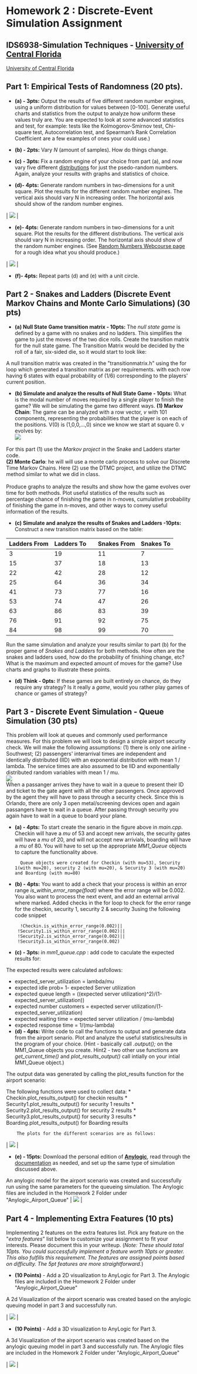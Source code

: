 # Homework 2 :  Discrete-Event Simulation Assignment

## IDS6938-Simulation Techniques - [University of Central Florida](http://www.ist.ucf.edu/grad/)

[University of Central Florida](http://www.ist.ucf.edu/grad/)


## Part 1: Empirical Tests of Randomness (20 pts).

* **(a) - 3pts:** Output the results of five different random number engines, using a uniform distribution for values between [0-100]. Generate useful charts and statistics from the output to analyze how uniform these values truly are. You are expected to look at some advanced statistics and test, for example: tests like the Kolmogorov-Smirnov test, Chi-square test, Autocorrelation test, and Spearman’s Rank Correlation Coefficient are a few examples of ones your could use.)
 


* **(b) - 2pts:**  Vary *N* (amount of samples). How do things change.


* **(c) - 3pts:** Fix a random engine of your choice from part (a), and now vary five different [distributions](http://www.cplusplus.com/reference/random/) for just the psedo-random numbers. Again, analyze your results with graphs and statistics of choice.

* **(d)- 4pts:** Generate random numbers in two-dimensions for a unit square. Plot the results for the different random number engines. The vertical axis should vary N in increasing order. The horizontal axis should show of the random number engines.

| ![](images/unitsquare_plots.png?raw=true)  |

* **(e)- 4pts:** Generate random numbers in two-dimensions for a unit square. Plot the results for the different distributions. The vertical axis should vary N in increasing order. The horizontal axis should show of the random number engines. (See [Random Numbers Webcourse page](https://webcourses.ucf.edu/courses/1246518/pages/random-numbers?module_item_id=10541423) for a rough idea what you should produce.)

| ![](images/unitsquare_plots1.png?raw=true)  |

* **(f)- 4pts:** Repeat parts (d) and (e) with a unit circle.

## Part 2 - Snakes and Ladders (Discrete Event Markov Chains and Monte Carlo Simulations) (30 pts)



* **(a) Null State Game transition matrix - 10pts:** The *null state game* is defined by a game with no snakes and no ladders. This simplifies the game to just the moves of the two dice rolls. Create the transition matrix for the null state game. The Transition Matrix would be decided by the roll of a fair, six-sided die, so it would start to look like:


A null transition matrix was created in the "transitionmatrix.h" using the for loop which generated a transition matrix as per requirements. with each row having 6 states with equal probability of (1/6) corresponding to the players' current position. 


* **(b) Simulate and analyze the results of Null State Game - 10pts:** What is the modal number of moves required by a single player to finish the game? We will be simulating the game two different ways. **(1) Markov Chain**: The game can be analyzed with a row vector, *v* with 101 components, representing the probabilities that the player is on each of the positions. V(0) is (1,0,0,...,0) since we know we start at square 0. v evolves by: <BR>![](images/prob.png?raw=true)<BR>

For this part (1) use the *Markov project* in the Snake and Ladders starter code.<BR>
**(2) Monte Carlo**: he will will use a monte carlo process to solve our Discrete Time Markov Chains. Here (2) use the DTMC project, and utilize the DTMC method similar to what we did in class. <BR><BR>Produce graphs to analyze the results and show how the game evolves over time for both methods. Plot useful statistics of the results such as percentage chance of finishing the game in n-moves, cumulative probability of finishing the game in n-moves, and other ways to convey useful information of the results.

* **(c) Simulate and analyze the results of Snakes and Ladders -10pts:**  Construct a new transition matrix based on the table:


Ladders From  | Ladders To | |  Snakes From  | Snakes To 
-------- | -------- | ------------- | -------- | -------- 
3|19| |11|7
15|37| |18|13
22|42| |28|12
25|64| |36|34
41|73| |77|16
53|74| |47|26
63|86| |83|39
76|91| |92|75
84|98| |99|70



Run the same simulation and analyze your results similar to part (b) for the proper game of *Snakes and Ladders* for both methods. How often are the snakes and ladders used, how do the probability of finishing change, etc? What is the maximum and expected amount of moves for the game? Use charts and graphs to illustrate these points.
* **(d) Think - 0pts:** If these games are built entirely on chance, do they require any strategy? Is it really a *game*, would you rather play games of chance or games of strategy?


## Part 3 - Discrete Event Simulation - Queue Simulation (30 pts)

This problem will look at queues and commonly used performance measures. For this problem we will look to design a simple airport security check. We will make the following assumptions: (1) there is only one airline - Southwest; (2) passengers' interarrival times are independent and identically distributed (IID) with an exponential distribution with mean 1 / lambda. The service times are also assumed to be IID and exponentially distributed random variables with mean 1 / mu.
<BR>![](images/queue.png?raw=true)<BR>
When a passanger arrives they have to wait in a queue to present their ID and ticket to the gate agent with all the other passengers. Once approved by the agent they will have to pass through a security check. Since this is Orlando, there are only 3 open metal/screening devices open and again passangers have to wait in a queue. After passing through security you again have to wait in a queue to board your plane.

* **(a) - 4pts:** To start create the senario in the figure above in *main.cpp*. Checkin will have a *mu* of 53 and accept new arrivals, the security gates will have a *mu* of 20, and will not accept new arrivials, boarding will have a *mu* of 80. You will have to set up  the appropriate *MM1_Queue* objects to capture the functionality above.

		Queue objects were created for Checkin (with mu=53), Security 1(with mu=20), security 2 (with mu=20), & Security 3 (with mu=20) and Boarding (with mu=80)
	

* **(b) - 4pts:** You want to add a check that your process is within an error range *is_within_error_range(float)* where the error range will be 0.002. You also want to process the next event, and add an external arrival where marked.
		Added checks in the for loop to check for the error range for the checkin, security 1, security 2 & security 3using the following code snippet
		
		!Checkin.is_within_error_range(0.002)||
	   !Security1.is_within_error_range(0.002)||
	   !Security2.is_within_error_range(0.002)||
	   !Security3.is_within_error_range(0.002)

* **(c) - 3pts:** in *mm1_queue.cpp* : add code to caculate the expected results for: 

The expected results were calculated asfollows:  
 *  expected_server_utilization = lambda/mu
  *    expected idle prob= 1- expected Server utilization
  *   expected queue length = ((expected server utilization)^2)/(1-expected_server_utilization))
  *  expected number customers = expected server utilization/(1-expected_server_utilization)
  * expected waiting time = expected server utilization / (mu-lambda)
  * expected response time = 1/(mu-lambda)
*  **(d) - 4pts:** Write code to call the functions to output and generate data from the airport senario. Plot and analyze the useful statistics/results in the program of your choice.  (Hint -  basically call  *.output();* on the MM1_Queue objects you create. Hint2 - two other use functions are *get_current_time()* and  *plot_results_output()* call intially on your intial MM1_Queue object.)  

The output data was generated by calling the plot_results function for the airport scenario:

The following functions were used to collect data:
		* Checkin.plot_results_output() for checkin results
		* Security1.plot_results_output() for security 1 results
		* Security2.plot_results_output() for security 2 results
		* Security3.plot_results_output() for security 3 results
		* Boarding.plot_results_output() for Boarding results
		
		The plots for the different scenarios are as follows: 
		
| ![](images/Queue_Results.png?raw=true)  |

* **(e) - 15pts:** Download the personal edition of **[Anylogic](http://www.anylogic.com/)**, read through the [documentation](http://www.anylogic.com/learn-simulation) as needed, and set up the same type of simulation discussed above.

An anylogic model for the airport scenario was created and successfully run using the same parameters for the queueing simulation.
The Anylogic files are included in the Homework 2 Folder under "Anylogic_Airport_Queue"
| ![](images/anylogic.PNG?raw=true)  |

## Part 4 - Implementing Extra Features (10 pts)
Implementing 2 features on the extra features list. Pick any feature on the "*extra features*" list below to customize your assignment to fit your interests. Please document this in your writeup. (*Note: These should total 10pts. You could successfully implement a feature worth 10pts or greater. This also fulfills this requirement. The features are assigned points based on difficulty. The 5pt features are more straightforward.*)
* **(10 Points)** - Add a 2D visualization to AnyLogic for Part 3.
The Anylogic files are included in the Homework 2 Folder under "Anylogic_Airport_Queue"

A 2d Visualization of the airport scenario was created based on the anylogic queuing model in part 3 and successfully run.

| ![](images/Anylogic_2D.PNG?raw=true)  |

* **(10 Points)** - Add a 3D visualization to AnyLogic for Part 3.

A 3d Visualization of the airport scenario was created based on the anylogic queuing model in part 3 and successfully run.
The Anylogic files are included in the Homework 2 Folder under "Anylogic_Airport_Queue"

| ![](images/Full.PNG?raw=true)  |




